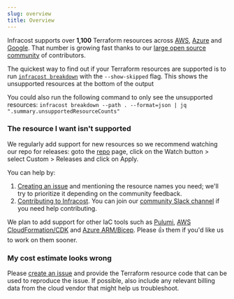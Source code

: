 ```yaml
---
slug: overview
title: Overview
---
```


Infracost supports over **1,100** Terraform resources across [AWS](/docs/supported_resources/aws), [Azure](/docs/supported_resources/azure) and [Google](/docs/supported_resources/google). That number is growing fast thanks to our [large open source community](https://github.com/infracost/infracost/#community-and-contributing) of contributors.

The quickest way to find out if your Terraform resources are supported is to run [`infracost breakdown`](/#usage) with the `--show-skipped` flag. This shows the unsupported resources at the bottom of the output

You could also run the following command to only see the unsupported resources:
`infracost breakdown --path . --format=json | jq ".summary.unsupportedResourceCounts"`

### The resource I want isn't supported

We regularly add support for new resources so we recommend watching our repo for releases: goto the [repo](https://github.com/infracost/infracost) page, click on the Watch button > select Custom > Releases and click on Apply.

You can help by:

1. [Creating an issue](https://github.com/infracost/infracost/issues/new/choose) and mentioning the resource names you need; we'll try to prioritize it depending on the community feedback.
2. [Contributing to Infracost](https://github.com/infracost/infracost#contributing). You can join our [community Slack channel](https://www.infracost.io/community-chat) if you need help contributing.

We plan to add support for other IaC tools such as [Pulumi](https://github.com/infracost/infracost/issues/187), [AWS CloudFormation/CDK](https://github.com/infracost/infracost/issues/190) and [Azure ARM/Bicep](https://github.com/infracost/infracost/issues/812). Please 👍 them if you'd like us to work on them sooner.

### My cost estimate looks wrong

Please [create an issue](https://github.com/infracost/infracost/issues/new/choose) and provide the Terraform resource code that can be used to reproduce the issue. If possible, also include any relevant billing data from the cloud vendor that might help us troubleshoot.
